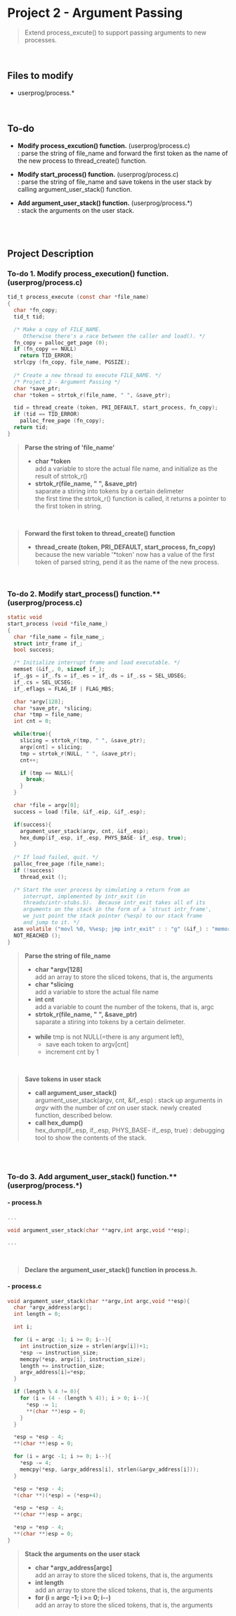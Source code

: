 # Project 2 - Argument Passing
> Extend process_excute() to support passing arguments to new processes.

<br>

## Files to modify
- userprog/process.*

<br>

## To-do
- **Modify process_excution() function.** (userprog/process.c) <br>
     : parse the string of file_name and forward the first token as the name of the new process to thread_create() function.

     
- **Modify start_process() function.** (userprog/process.c) <br>
     : parse the string of file_name and save tokens in the user stack by calling argument_user_stack() function.

     
- **Add argument_user_stack() function.** (userprog/process.\*) <br>
     : stack the arguments on the user stack.
     

<br>
<br>

## Project Description

### To-do 1. Modify process_execution() function. (userprog/process.c) <br>

``` C
tid_t process_execute (const char *file_name) 
{
  char *fn_copy;
  tid_t tid;

  /* Make a copy of FILE_NAME.
     Otherwise there's a race between the caller and load(). */
  fn_copy = palloc_get_page (0);
  if (fn_copy == NULL)
    return TID_ERROR;
  strlcpy (fn_copy, file_name, PGSIZE);
  
  /* Create a new thread to execute FILE_NAME. */
  /* Project 2 - Argument Passing */
  char *save_ptr;
  char *token = strtok_r(file_name, " ", &save_ptr);

  tid = thread_create (token, PRI_DEFAULT, start_process, fn_copy);
  if (tid == TID_ERROR)
    palloc_free_page (fn_copy);
  return tid;
}
```
> **Parse the string of 'file_name'** <br>
> - **char \*token** <br>
>   add a variable to store the actual file name, and initialize as the result of strtok_r() <br>
> - **strtok_r(file_name, " ", &save_ptr)** <br>
>   saparate a stiring into tokens by a certain delimeter <br>
    the first time the strtok_r() function is called, it returns a pointer to the first token in string.<br>         
<br>
                                          
> **Forward the first token to thread_create() function** <br>
> - **thread_create (token, PRI_DEFAULT, start_process, fn_copy)** <br>
>   because the new variable '\*token' now has a value of the first token of parsed string, pend it as the name of the new process. <br>

<br>

### To-do 2. Modify start_process() function.** (userprog/process.c)
``` C
static void
start_process (void *file_name_)
{
  char *file_name = file_name_;
  struct intr_frame if_;
  bool success;

  /* Initialize interrupt frame and load executable. */
  memset (&if_, 0, sizeof if_);
  if_.gs = if_.fs = if_.es = if_.ds = if_.ss = SEL_UDSEG;
  if_.cs = SEL_UCSEG;
  if_.eflags = FLAG_IF | FLAG_MBS;

  char *argv[128];
  char *save_ptr, *slicing;
  char *tmp = file_name;
  int cnt = 0;

  while(true){
    slicing = strtok_r(tmp, " ", &save_ptr);
    argv[cnt] = slicing;
    tmp = strtok_r(NULL, " ", &save_ptr);
    cnt++;

    if (tmp == NULL){
      break;
    }
  }

  char *file = argv[0];
  success = load (file, &if_.eip, &if_.esp);

  if(success){
    argument_user_stack(argv, cnt, &if_.esp);
    hex_dump(if_.esp, if_.esp, PHYS_BASE- if_.esp, true);
  }
  
  /* If load failed, quit. */
  palloc_free_page (file_name);
  if (!success) 
    thread_exit ();

  /* Start the user process by simulating a return from an
     interrupt, implemented by intr_exit (in
     threads/intr-stubs.S).  Because intr_exit takes all of its
     arguments on the stack in the form of a `struct intr_frame',
     we just point the stack pointer (%esp) to our stack frame
     and jump to it. */
  asm volatile ("movl %0, %%esp; jmp intr_exit" : : "g" (&if_) : "memory");
  NOT_REACHED ();
}
```
> **Parse the string of file_name** <br>
> - **char \*argv[128]** <br>
>   add an array to store the sliced tokens, that is, the arguments <br>
> - **char \*slicing** <br>
>   add a variable to store the actual file name <br>
> - **int cnt** <br>
>   add a variable to count the number of the tokens, that is, argc <br>
> - **strtok_r(file_name, " ", &save_ptr)** <br>
>   saparate a stiring into tokens by a certain delimeter. <br>
>   <br>
> - **while** tmp is not NULL(=there is any argument left), <br>
>   - save each token to argv[cnt] <br>
>   - increment cnt by 1 <br>
<br> 

> **Save tokens in user stack** <br>
> - **call argument_user_stack()** <br>
>   argument_user_stack(argv, cnt, &if_.esp) : stack up arguments in *argv* with the number of *cnt* on user stack. newly created function, described below. <br>
> - **call hex_dump()** <br>
>   hex_dump(if_.esp, if_.esp, PHYS_BASE- if_.esp, true) : debugging tool to show the contents of the stack.
<br>
<br>

### To-do 3. Add argument_user_stack() function.** (userprog/process.\*)
#### - process.h

``` C
...

void argument_user_stack(char **agrv,int argc,void **esp);

...
```
<br>

> **Declare the argument_user_stack() function in process.h.** <br>


#### - process.c
```C
void argument_user_stack(char **argv,int argc,void **esp){
  char *argv_address[argc];
  int length = 0;

  int i;

  for (i = argc -1; i >= 0; i--){
    int instruction_size = strlen(argv[i])+1;
    *esp -= instruction_size;
    memcpy(*esp, argv[i], instruction_size);
    length += instruction_size;
    argv_address[i]=*esp;
  }

  if (length % 4 != 0){
    for (i = (4 - (length % 4)); i > 0; i--){
      *esp -= 1;
      **(char **)esp = 0;
    }
  }

  *esp = *esp - 4;
  **(char **)esp = 0;

  for (i = argc -1; i >= 0; i--){
    *esp -= 4;
    memcpy(*esp, &argv_address[i], strlen(&argv_address[i]));
  }

  *esp = *esp - 4;
  *(char **)(*esp) = (*esp+4);

  *esp = *esp - 4;
  **(char **)esp = argc; 

  *esp = *esp - 4;
  **(char **)esp = 0;                         
}
```
> **Stack the arguments on the user stack** <br>
> - **char \*argv_address[argc]** <br>
>   add an array to store the sliced tokens, that is, the arguments <br>
> - **int length** <br>
>   add an array to store the sliced tokens, that is, the arguments <br>
> - **for (i = argc -1; i >= 0; i--)** <br>
>   add an array to store the sliced tokens, that is, the arguments <br>
<br>


